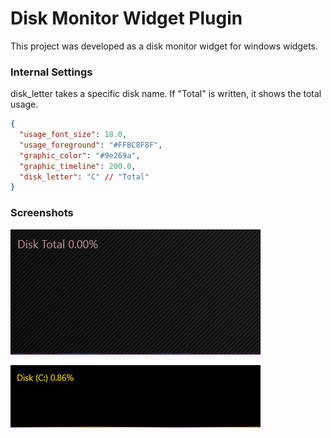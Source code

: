 # Disk Monitor Widget Plugin

This project was developed as a disk monitor widget for windows widgets.

### Internal Settings

disk_letter takes a specific disk name. If "Total" is written, it shows the total usage.

```json
{
  "usage_font_size": 18.0,
  "usage_foreground": "#FFBC8F8F",
  "graphic_color": "#9e269a",
  "graphic_timeline": 200.0,
  "disk_letter": "C" // "Total"
}
```

### Screenshots

![disk_monitor](https://raw.githubusercontent.com/emretulek/Disk-Monitor/refs/heads/master/sc_disk_m/disk_m_1.jpg)


![disk_monitor skin](https://raw.githubusercontent.com/emretulek/Disk-Monitor/refs/heads/master/sc_disk_m/disk_m_2.jpg)
